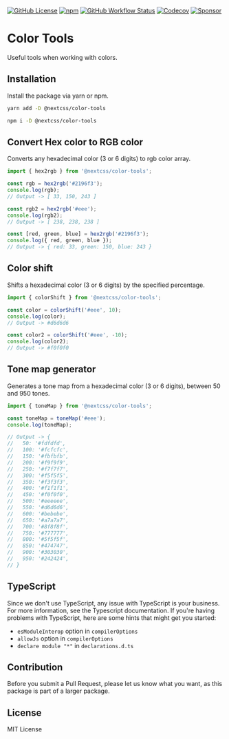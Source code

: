 [![GitHub License](https://img.shields.io/github/license/nextcss/color-tools?style=flat-square)](https://github.com/nextcss/color-tools/blob/main/LICENSE)
[![npm](https://img.shields.io/npm/v/@nextcss/color-tools?style=flat-square)](https://www.npmjs.com/package/@nextcss/color-tools)
[![GitHub Workflow Status](https://img.shields.io/github/workflow/status/nextcss/color-tools/Test%20build)](https://github.com/nextcss/color-tools/actions/workflows/node.js.yml)
[![Codecov](https://img.shields.io/codecov/c/github/nextcss/color-tools?style=flat-square)](https://app.codecov.io/github/nextcss/color-tools)
[![Sponsor](https://img.shields.io/static/v1?label=sponsor&message=❤&color=ff69b4)](https://github.com/sponsors/toviszsolt)

# Color Tools

Useful tools when working with colors.

## Installation

Install the package via yarn or npm.

```bash
yarn add -D @nextcss/color-tools
```

```bash
npm i -D @nextcss/color-tools
```

## Convert Hex color to RGB color

Converts any hexadecimal color (3 or 6 digits) to rgb color array.

```js
import { hex2rgb } from '@nextcss/color-tools';

const rgb = hex2rgb('#2196f3');
console.log(rgb);
// Output -> [ 33, 150, 243 ]

const rgb2 = hex2rgb('#eee');
console.log(rgb2);
// Output -> [ 238, 238, 238 ]

const [red, green, blue] = hex2rgb('#2196f3');
console.log({ red, green, blue });
// Output -> { red: 33, green: 150, blue: 243 }
```

## Color shift

Shifts a hexadecimal color (3 or 6 digits) by the specified percentage.

```js
import { colorShift } from '@nextcss/color-tools';

const color = colorShift('#eee', 10);
console.log(color);
// Output -> #d6d6d6

const color2 = colorShift('#eee', -10);
console.log(color2);
// Output -> #f0f0f0
```

## Tone map generator

Generates a tone map from a hexadecimal color (3 or 6 digits), between 50 and 950 tones.

```js
import { toneMap } from '@nextcss/color-tools';

const toneMap = toneMap('#eee');
console.log(toneMap);

// Output -> {
//   50: '#fdfdfd',
//   100: '#fcfcfc',
//   150: '#fbfbfb',
//   200: '#f9f9f9',
//   250: '#f7f7f7',
//   300: '#f5f5f5',
//   350: '#f3f3f3',
//   400: '#f1f1f1',
//   450: '#f0f0f0',
//   500: '#eeeeee',
//   550: '#d6d6d6',
//   600: '#bebebe',
//   650: '#a7a7a7',
//   700: '#8f8f8f',
//   750: '#777777',
//   800: '#5f5f5f',
//   850: '#474747',
//   900: '#303030',
//   950: '#242424',
// }
```

## TypeScript

Since we don't use TypeScript, any issue with TypeScript is your business. For more information, see
the Typescript documentation. If you're having problems with TypeScript, here are some hints that
might get you started:

- `esModuleInterop` option in `compilerOptions`
- `allowJs` option in `compilerOptions`
- `declare module "*"` in `declarations.d.ts`

## Contribution

Before you submit a Pull Request, please let us know what you want, as this package is part of a
larger package.

## License

MIT License
